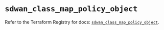 # `sdwan_class_map_policy_object`

Refer to the Terraform Registry for docs: [`sdwan_class_map_policy_object`](https://registry.terraform.io/providers/ciscodevnet/sdwan/0.8.0/docs/resources/class_map_policy_object).
